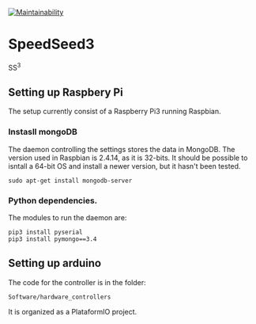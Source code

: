 [![Maintainability](https://api.codeclimate.com/v1/badges/92616e7213e76416dad5/maintainability)](https://codeclimate.com/github/PhenoTIPI/SpeedSeed3/maintainability)

# SpeedSeed3
SS<sup>3</sup>


## Setting up Raspbery Pi

The setup currently consist of a Raspberry Pi3 running Raspbian. 

### Instasll mongoDB

The daemon controlling the settings stores the data in MongoDB. The version used in Raspbian is 2.4.14, as it is 32-bits. It should be possible to isntall a 64-bit OS and install a newer version, but it hasn't been tested.

```
sudo apt-get install mongodb-server
```


### Python dependencies. 

The modules to run the daemon are:

```
pip3 install pyserial
pip3 install pymongo==3.4
```

## Setting up arduino

The code for the controller is in the folder:

```
Software/hardware_controllers
```

It is organized as a PlataformIO project. 

